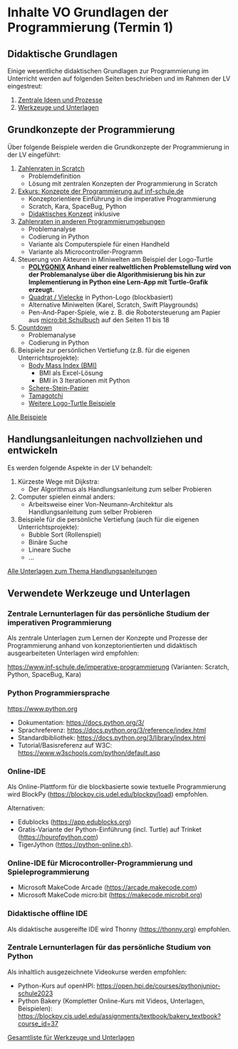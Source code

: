# Inhalte VO Grundlagen der Programmierung (Termin 1)

## Didaktische Grundlagen
Einige wesentliche didaktischen Grundlagen zur Programmierung im Unterricht werden auf folgenden Seiten beschrieben und im Rahmen der LV eingestreut:

1. [Zentrale Ideen und Prozesse](../Didaktik/Zentrale-Ideen.md)
2. [Werkzeuge und Unterlagen](../Didaktik/Werkzeuge.md)
## Grundkonzepte der Programmierung

Über folgende Beispiele werden die Grundkonzepte der Programmierung in der LV eingeführt:


1. [Zahlenraten in Scratch](./GrundkonzepteProgrammierung/ZahlenratenScratch/README.md)
   - Problemdefinition
   - Lösung mit zentralen Konzepten der Programmierung in Scratch
2. [Exkurs: Konzepte der Programmierung auf inf-schule.de](https://www.inf-schule.de/imperative-programmierung)
   - Konzeptorientiere Einführung in die imperative Programmierung
   - Scratch, Kara, SpaceBug, Python
   - [Didaktisches Konzept](https://www.inf-schule.de/infschule/konzeption) inklusive
3. [Zahlenraten in anderen Programmierumgebungen](./GrundkonzepteProgrammierung/Zahlenraten/README.md)
   - Problemanalyse
   - Codierung in Python
   - Variante als Computerspiele für einen Handheld
   - Variante als Microcontroller-Programm
4. Steuerung von Akteuren in Miniwelten am Beispiel der Logo-Turtle
    - **[POLYGONIX](./GrundkonzepteProgrammierung/Polygonix/) Anhand einer realweltlichen Problemstellung wird von der Problemanalyse über die Algorithmisierung bis hin zur Implementierung in Python eine Lern-App mit Turtle-Grafik erzeugt.**
   - [Quadrat / Vielecke](./GrundkonzepteProgrammierung/TurtleBeispiele/) in Python-Logo (blockbasiert)
   - Alternative Miniwelten (Karel, Scratch, Swift Playgrounds)
   - Pen-And-Paper-Spiele, wie z. B. die Robotersteuerung am Papier aus [micro:bit Schulbuch](https://microbit.eeducation.at/wiki/Hauptseite) auf den Seiten 11 bis 18
5. [Countdown](./GrundkonzepteProgrammierung/Countdown/)
   - Problemanalyse
   - Codierung in Python
6. Beispiele zur persönlichen Vertiefung (z.B. für die eigenen Unterrichtsprojekte):
   - [Body Mass Index (BMI)](./GrundkonzepteProgrammierung/BMI/README.md)
     - BMI als Excel-Lösung
     - BMI in 3 Iterationen mit Python
   - [Schere-Stein-Papier](./GrundkonzepteProgrammierung/SchereSteinPapier/README.md)
   - [Tamagotchi](./GrundkonzepteProgrammierung/Tamagotchi/README.md)
   - [Weitere Logo-Turtle Beispiele](./GrundkonzepteProgrammierung/TurtleBeispiele/)

[Alle Beispiele](./GrundkonzepteProgrammierung/)


## Handlungsanleitungen nachvollziehen und entwickeln
Es werden folgende Aspekte in der LV behandelt:
1. Kürzeste Wege mit Dijkstra:
   - Der Algorithmus als Handlungsanleitung zum selber Probieren
2. Computer spielen einmal anders:
   - Arbeitsweise einer Von-Neumann-Architektur als Handlungsanleitung zum selber Probieren
3. Beispiele für die persönliche Vertiefung (auch für die eigenen Unterrichtsprojekte):
   - Bubble Sort (Rollenspiel)
   - Binäre Suche
   - Lineare Suche
   - ...

[Alle Unterlagen zum Thema Handlungsanleitungen](./Handlungsanleitungen/)

## Verwendete Werkzeuge und Unterlagen

### Zentrale Lernunterlagen für das persönliche Studium der imperativen Programmierung
Als zentrale Unterlagen zum Lernen der Konzepte und Prozesse der Programmierung anhand von konzeptorientierten und didaktisch ausgearbeiteten Unterlagen wird empfohlen: 

https://www.inf-schule.de/imperative-programmierung
(Varianten: Scratch, Python, SpaceBug, Kara)

### Python Programmiersprache

https://www.python.org

- Dokumentation: https://docs.python.org/3/
- Sprachreferenz: https://docs.python.org/3/reference/index.html
- Standardbibliothek: https://docs.python.org/3/library/index.html
- Tutorial/Basisreferenz auf W3C: https://www.w3schools.com/python/default.asp

### Online-IDE
Als Online-Plattform für die blockbasierte sowie textuelle Programmierung wird BlockPy (https://blockpy.cis.udel.edu/blockpy/load) empfohlen.

Alternativen: 
- Edublocks (https://app.edublocks.org) 
- Gratis-Variante der Python-Einführung (incl. Turtle) auf Trinket (https://hourofpython.com)
- TigerJython (https://python-online.ch).

### Online-IDE für Microcontroller-Programmierung und Spieleprogrammierung
- Microsoft MakeCode Arcade (https://arcade.makecode.com)
- Microsoft MakeCode micro:bit (https://makecode.microbit.org)


### Didaktische offline IDE
Als didaktische ausgereifte IDE wird Thonny (https://thonny.org) empfohlen.


### Zentrale Lernunterlagen für das persönliche Studium von Python
Als inhaltlich ausgezeichnete Videokurse werden empfohlen:
- Python-Kurs auf openHPI: https://open.hpi.de/courses/pythonjunior-schule2023
- Python Bakery (Kompletter Online-Kurs mit Videos, Unterlagen, Beispielen): https://blockpy.cis.udel.edu/assignments/textbook/bakery_textbook?course_id=37


[Gesamtliste für Werkzeuge und Unterlagen](../Didaktik/Werkzeuge.md)